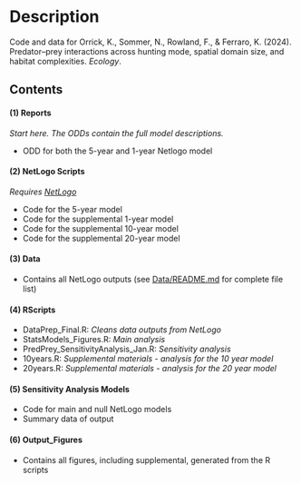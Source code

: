 # Description

Code and data for Orrick, K., Sommer, N., Rowland, F., & Ferraro, K. (2024). Predator–prey interactions across hunting mode, spatial domain size, and habitat complexities. _Ecology_.


## Contents

#### (1) Reports

_Start here. The ODDs contain the full model descriptions._

- ODD for both the 5-year and 1-year Netlogo model

#### (2) NetLogo Scripts

_Requires [NetLogo](http://ccl.northwestern.edu/netlogo/index.shtml)_

- Code for the 5-year model
- Code for the supplemental 1-year model
- Code for the supplemental 10-year model
- Code for the supplemental 20-year model

#### (3) Data

- Contains all NetLogo outputs (see [Data/README.md](/Data/README.md) for complete file list)

#### (4) RScripts

- DataPrep_Final.R: _Cleans data outputs from NetLogo_
- StatsModels_Figures.R: _Main analysis_
- PredPrey_SensitivityAnalysis_Jan.R: _Sensitivity analysis_
- 10years.R: _Supplemental materials - analysis for the 10 year model_
- 20years.R: _Supplemental materials - analysis for the 20 year model_

#### (5) Sensitivity Analysis Models

- Code for main and null NetLogo models
- Summary data of output

#### (6) Output_Figures

- Contains all figures, including supplemental, generated from the R scripts
